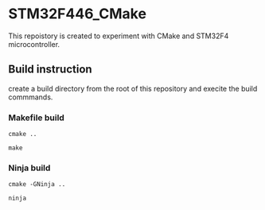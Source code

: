 # STM32F446_CMake

This repoistory is created to experiment with CMake and STM32F4 microcontroller.

## Build instruction

create a build directory from the root of this repository and execite the build commmands.

### Makefile build

`cmake ..`

`make`

### Ninja build

`cmake -GNinja ..`

`ninja`
